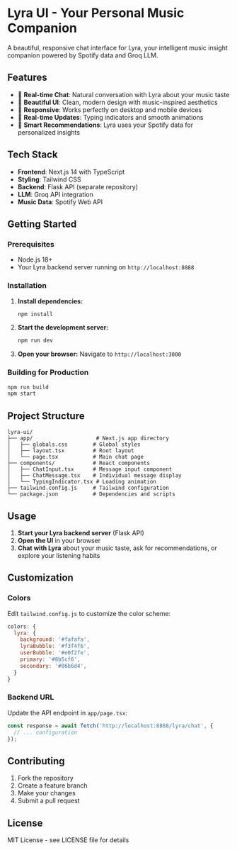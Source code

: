 # Lyra UI - Your Personal Music Companion

A beautiful, responsive chat interface for Lyra, your intelligent music insight companion powered by Spotify data and Groq LLM.

## Features

- 🎵 **Real-time Chat**: Natural conversation with Lyra about your music taste
- 🎨 **Beautiful UI**: Clean, modern design with music-inspired aesthetics
- 📱 **Responsive**: Works perfectly on desktop and mobile devices
- 🔄 **Real-time Updates**: Typing indicators and smooth animations
- 🎯 **Smart Recommendations**: Lyra uses your Spotify data for personalized insights

## Tech Stack

- **Frontend**: Next.js 14 with TypeScript
- **Styling**: Tailwind CSS
- **Backend**: Flask API (separate repository)
- **LLM**: Groq API integration
- **Music Data**: Spotify Web API

## Getting Started

### Prerequisites

- Node.js 18+ 
- Your Lyra backend server running on `http://localhost:8888`

### Installation

1. **Install dependencies:**
   ```bash
   npm install
   ```

2. **Start the development server:**
   ```bash
   npm run dev
   ```

3. **Open your browser:**
   Navigate to `http://localhost:3000`

### Building for Production

```bash
npm run build
npm start
```

## Project Structure

```
lyra-ui/
├── app/                    # Next.js app directory
│   ├── globals.css        # Global styles
│   ├── layout.tsx         # Root layout
│   └── page.tsx           # Main chat page
├── components/            # React components
│   ├── ChatInput.tsx      # Message input component
│   ├── ChatMessage.tsx    # Individual message display
│   └── TypingIndicator.tsx # Loading animation
├── tailwind.config.js     # Tailwind configuration
└── package.json           # Dependencies and scripts
```

## Usage

1. **Start your Lyra backend server** (Flask API)
2. **Open the UI** in your browser
3. **Chat with Lyra** about your music taste, ask for recommendations, or explore your listening habits

## Customization

### Colors
Edit `tailwind.config.js` to customize the color scheme:
```javascript
colors: {
  lyra: {
    background: '#fafafa',
    lyraBubble: '#f3f4f6',
    userBubble: '#e0f2fe',
    primary: '#8b5cf6',
    secondary: '#06b6d4',
  }
}
```

### Backend URL
Update the API endpoint in `app/page.tsx`:
```typescript
const response = await fetch('http://localhost:8888/lyra/chat', {
  // ... configuration
});
```

## Contributing

1. Fork the repository
2. Create a feature branch
3. Make your changes
4. Submit a pull request

## License

MIT License - see LICENSE file for details